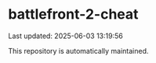 # battlefront-2-cheat

Last updated: 2025-06-03 13:19:56

This repository is automatically maintained.
